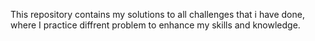 This repository contains my solutions to all challenges that i have done, where I practice diffrent problem to enhance my skills and knowledge.
